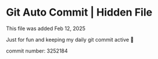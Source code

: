# Git Auto Commit | Hidden File

This file was added Feb 12, 2025

Just for fun and keeping my daily git commit active 🤪

commit number: 3252184
